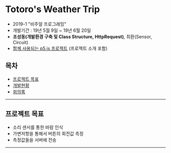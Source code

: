 # Totoro's Weather Trip
- 2019-1 "비주얼 프로그래밍"
- 개발기간 : 19년 5월 9일 ~ 19년 6월 20일
- **조성동(개발환경 구축 및 Class Structure, HttpRequest)**, 최환(Sensor, Circuit)
- [함께 사용되는 p5.js 프로젝트](https://github.com/sdong001/p5js-weather-media-art) (프로젝트 소개 포함)


## 목차
- [프로젝트 목표](#프로젝트-목표)
- [개발현황](#개발현황)
- [회의록](#회의록)

---

## 프로젝트 목표

* 소리 센서를 통한 바람 인식
* 가변저항을 통해서 버튼의 회전값 측정
* 측정값들을 서버에 전송

---